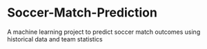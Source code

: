 # Soccer-Match-Prediction
A machine learning project to predict soccer match outcomes using historical data and team statistics
